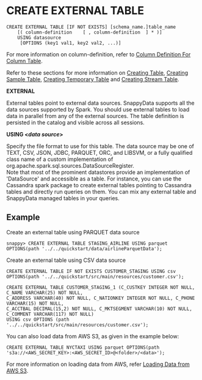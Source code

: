# CREATE EXTERNAL TABLE

```
CREATE EXTERNAL TABLE [IF NOT EXISTS] [schema_name.]table_name
    [( column-definition	[ , column-definition  ] * )]
    USING datasource
     [OPTIONS (key1 val1, key2 val2, ...)]
```

For more information on column-definition, refer to [Column Definition For Column Table](create-table.md#column-definition).

Refer to these sections for more information on [Creating Table](create-table.md), [Creating Sample Table](create-sample-table.md), [Creating Temporary Table](create-temporary-table.md) and [Creating Stream Table](create-stream-table.md).

**EXTERNAL**

External tables point to external data sources. SnappyData supports all the data sources supported by Spark. You should use external tables to load data in parallel from any of the external sources. The table definition is persisted in the catalog and visible across all sessions. 

**USING <_data source_>**

Specify the file format to use for this table. The data source may be one of TEXT, CSV, JSON, JDBC, PARQUET, ORC, and LIBSVM, or a fully qualified class name of a custom implementation of org.apache.spark.sql.sources.DataSourceRegister. </br>Note that most of the prominent datastores provide an implementation of 'DataSource' and accessible as a table. For instance, you can use the Cassandra spark package to create external tables pointing to Cassandra tables and directly run queries on them. You can mix any external table and SnappyData managed tables in your queries. 

## Example 

Create an external table using PARQUET data source

```
snappy> CREATE EXTERNAL TABLE STAGING_AIRLINE USING parquet OPTIONS(path '../../quickstart/data/airlineParquetData');
```

Create an external table using CSV data source

```
CREATE EXTERNAL TABLE IF NOT EXISTS CUSTOMER_STAGING USING csv OPTIONS(path '../../quickstart/src/main/resources/customer.csv');
```

```
CREATE EXTERNAL TABLE CUSTOMER_STAGING_1 (C_CUSTKEY INTEGER NOT NULL, C_NAME VARCHAR(25) NOT NULL, 
C_ADDRESS VARCHAR(40) NOT NULL, C_NATIONKEY INTEGER NOT NULL, C_PHONE VARCHAR(15) NOT NULL, 
C_ACCTBAL DECIMAL(15,2) NOT NULL, C_MKTSEGMENT VARCHAR(10) NOT NULL, C_COMMENT VARCHAR(117) NOT NULL) 
USING csv OPTIONS (path '../../quickstart/src/main/resources/customer.csv');
```

You can also load data from AWS S3, as given in the example below:

```
CREATE EXTERNAL TABLE NYCTAXI USING parquet OPTIONS(path 's3a://<AWS_SECRET_KEY>:<AWS_SECRET_ID>@<folder>/<data>');
```

For more information on loading data from AWS, refer [Loading Data from AWS S3](../../isight/quick_start_steps.md#dataAWSS3).
